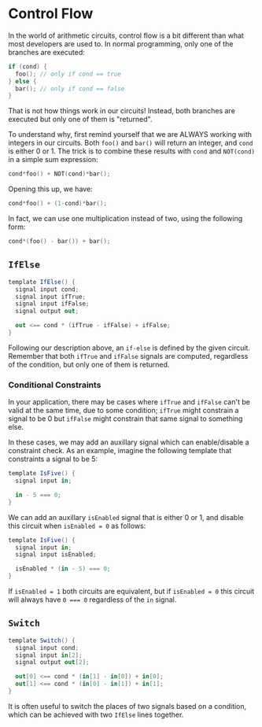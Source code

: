 # Control Flow

In the world of arithmetic circuits, control flow is a bit different than what most developers are used to. In normal programming, only one of the branches are executed:

```c
if (cond) {
  foo(); // only if cond == true
} else {
  bar(); // only if cond == false
}
```

That is not how things work in our circuits! Instead, both branches are executed but only one of them is "returned".

To understand why, first remind yourself that we are ALWAYS working with integers in our circuits. Both `foo()` and `bar()` will return an integer, and `cond` is either 0 or 1. The trick is to combine these results with `cond` and `NOT(cond)` in a simple sum expression:

```c
cond*foo() + NOT(cond)*bar();
```

Opening this up, we have:

```c
cond*foo() + (1-cond)*bar();
```

In fact, we can use one multiplication instead of two, using the following form:

```c
cond*(foo() - bar()) + bar();
```

## `IfElse`

```cs
template IfElse() {
  signal input cond;
  signal input ifTrue;
  signal input ifFalse;
  signal output out;

  out <== cond * (ifTrue - ifFalse) + ifFalse;
}
```

Following our description above, an `if-else` is defined by the given circuit. Remember that both `ifTrue` and `ifFalse` signals are computed, regardless of the condition, but only one of them is returned.

### Conditional Constraints

In your application, there may be cases where `ifTrue` and `ifFalse` can't be valid at the same time, due to some condition; `ifTrue` might constrain a signal to be 0 but `ifFalse` might constrain that same signal to something else.

In these cases, we may add an auxillary signal which can enable/disable a constraint check. As an example, imagine the following template that constraints a signal to be 5:

```cs
template IsFive() {
  signal input in;

  in - 5 === 0;
}
```

We can add an auxillary `isEnabled` signal that is either 0 or 1, and disable this circuit when `isEnabled = 0` as follows:

```cs
template IsFive() {
  signal input in;
  signal input isEnabled;

  isEnabled * (in - 5) === 0;
}
```

If `isEnabled = 1` both circuits are equivalent, but if `isEnabled = 0` this circuit will always have `0 === 0` regardless of the `in` signal.

## `Switch`

```cs
template Switch() {
  signal input cond;
  signal input in[2];
  signal output out[2];

  out[0] <== cond * (in[1] - in[0]) + in[0];
  out[1] <== cond * (in[0] - in[1]) + in[1];
}
```

It is often useful to switch the places of two signals based on a condition, which can be achieved with two `IfElse` lines together.

